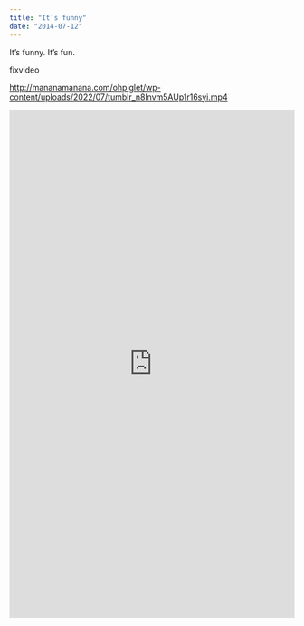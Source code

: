 ```yaml
---
title: "It’s funny"
date: "2014-07-12"
---
```


It’s funny. It’s fun.

fixvideo

http://mananamanana.com/ohpiglet/wp-content/uploads/2022/07/tumblr_n8lnvm5AUp1r16syi.mp4

<div style="padding:177.78% 0 0 0;position:relative;"><iframe src="https://player.vimeo.com/video/993967022?badge=0&amp;autopause=0&amp;player_id=0&amp;app_id=58479" frameborder="0" allow="autoplay; fullscreen; picture-in-picture; clipboard-write" style="position:absolute;top:0;left:0;width:100%;height:100%;" title="tumblr_n8lnvm5AUp1r16syi"></iframe></div><script src="https://player.vimeo.com/api/player.js"></script>
